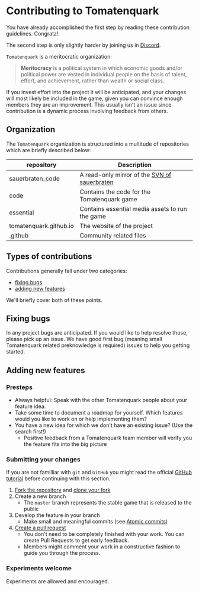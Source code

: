 # Contributing to Tomatenquark

You have already accomplished the first step by reading these contribution guidelines. Congratz!

The second step is only slightly harder by joining us in [Discord](https://discord.gg/47rkQar).

`Tomatenquark` is a meritocratic organization: 

> **Meritocracy** is a political system in which economic goods and/or political power are vested in individual people on the basis of talent, effort, and achievement, rather than wealth or social class.

If you invest effort into the project it will be anticipated, and your changes will most likely be included in the game, given you can convince enough members they are an improvement.
This usually isn't an issue since contribution is a dynamic process involving feedback from others.

## Organization

The `Tomatenquark` organization is structured into a multitude of repositories which are briefly described below:

| repository | Description |
| ---------- | ----------- |
| sauerbraten_code | A read-only mirror of the [SVN of sauerbraten](https://svn.code.sf.net/p/sauerbraten/code) |
| code | Contains the code for the Tomatenquark game |
| essential | Contains essential media assets to run the game |
| tomatenquark.github.io | The website of the project |
| .github | Community related files |

## Types of contributions

Contributions generally fall under two categories:

- [fixing bugs](#fixing-bugs)
- [adding new features](#adding-new-features)

We'll briefly cover both of these points.

## Fixing bugs

In any project bugs are anticipated. If you would like to help resolve those, please pick up an issue. 
We have good first bug (meaning small Tomatenquark related preknowledge is required) issues to help you getting started.

## Adding new features

### Presteps

- Always helpful: Speak with the other Tomatenquark people about your feature idea.
- Take some time to document a roadmap for yourself. Which features would you like to work on or help implementing them?
- You have a new idea for which we don't have an existing issue? (Use the search first!)
    - Positive feedback from a Tomatenquark team member will verify you the feature fits into the big picture

### Submitting your changes

If you are not familliar with `git` and `GitHub` you might read the official [GitHub tutorial](https://guides.github.com/activities/hello-world/) before continuing with this section.

1. [Fork the repository](https://help.github.com/articles/fork-a-repo/) and [clone your fork](https://help.github.com/articles/cloning-a-repository/)
2. Create a new branch
    - The `master` branch represents the stable game that is released to the public
3. Develop the feature in your branch
    - Make small and meaningful commits (see [Atomic commits](https://www.pauline-vos.nl/atomic-commits/))
4. [Create a pull request](https://help.github.com/articles/using-pull-requests/)
    - You don't need to be completely finished with your work. You can create Pull Requests to get early feedback.
    - Members might comment your work in a constructive fashion to guide you through the process.

### Experiments welcome

Experiments are allowed and encouraged.

